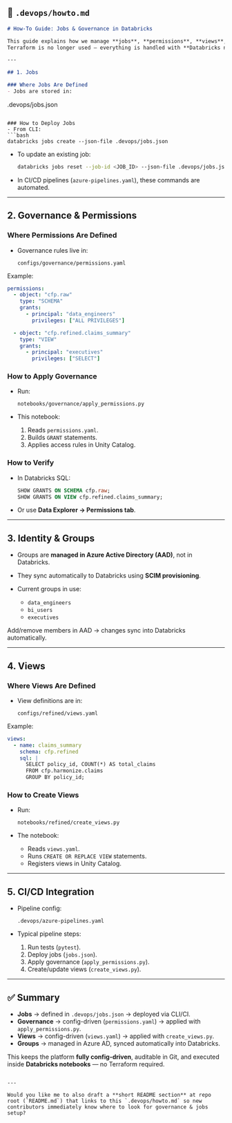## 📄 `.devops/howto.md`

```markdown
# How-To Guide: Jobs & Governance in Databricks

This guide explains how we manage **jobs**, **permissions**, **views**, and **governance** in our Databricks environment.  
Terraform is no longer used — everything is handled with **Databricks notebooks + config files**.

---

## 1. Jobs

### Where Jobs Are Defined
- Jobs are stored in:
```

.devops/jobs.json

````

### How to Deploy Jobs
- From CLI:
```bash
databricks jobs create --json-file .devops/jobs.json
````

* To update an existing job:

  ```bash
  databricks jobs reset --job-id <JOB_ID> --json-file .devops/jobs.json
  ```
* In CI/CD pipelines (`azure-pipelines.yaml`), these commands are automated.

---

## 2. Governance & Permissions

### Where Permissions Are Defined

* Governance rules live in:

  ```
  configs/governance/permissions.yaml
  ```

Example:

```yaml
permissions:
  - object: "cfp.raw"
    type: "SCHEMA"
    grants:
      - principal: "data_engineers"
        privileges: ["ALL PRIVILEGES"]

  - object: "cfp.refined.claims_summary"
    type: "VIEW"
    grants:
      - principal: "executives"
        privileges: ["SELECT"]
```

### How to Apply Governance

* Run:

  ```
  notebooks/governance/apply_permissions.py
  ```
* This notebook:

  1. Reads `permissions.yaml`.
  2. Builds `GRANT` statements.
  3. Applies access rules in Unity Catalog.

### How to Verify

* In Databricks SQL:

  ```sql
  SHOW GRANTS ON SCHEMA cfp.raw;
  SHOW GRANTS ON VIEW cfp.refined.claims_summary;
  ```
* Or use **Data Explorer → Permissions tab**.

---

## 3. Identity & Groups

* Groups are **managed in Azure Active Directory (AAD)**, not in Databricks.
* They sync automatically to Databricks using **SCIM provisioning**.
* Current groups in use:

  * `data_engineers`
  * `bi_users`
  * `executives`

Add/remove members in AAD → changes sync into Databricks automatically.

---

## 4. Views

### Where Views Are Defined

* View definitions are in:

  ```
  configs/refined/views.yaml
  ```

Example:

```yaml
views:
  - name: claims_summary
    schema: cfp.refined
    sql: |
      SELECT policy_id, COUNT(*) AS total_claims
      FROM cfp.harmonize.claims
      GROUP BY policy_id;
```

### How to Create Views

* Run:

  ```
  notebooks/refined/create_views.py
  ```
* The notebook:

  * Reads `views.yaml`.
  * Runs `CREATE OR REPLACE VIEW` statements.
  * Registers views in Unity Catalog.

---

## 5. CI/CD Integration

* Pipeline config:

  ```
  .devops/azure-pipelines.yaml
  ```
* Typical pipeline steps:

  1. Run tests (`pytest`).
  2. Deploy jobs (`jobs.json`).
  3. Apply governance (`apply_permissions.py`).
  4. Create/update views (`create_views.py`).

---

## ✅ Summary

* **Jobs** → defined in `.devops/jobs.json` → deployed via CLI/CI.
* **Governance** → config-driven (`permissions.yaml`) → applied with `apply_permissions.py`.
* **Views** → config-driven (`views.yaml`) → applied with `create_views.py`.
* **Groups** → managed in Azure AD, synced automatically into Databricks.

This keeps the platform **fully config-driven**, auditable in Git, and executed inside **Databricks notebooks** — no Terraform required.

```

---

Would you like me to also draft a **short README section** at repo root (`README.md`) that links to this `.devops/howto.md` so new contributors immediately know where to look for governance & jobs setup?
```
